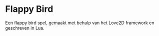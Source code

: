 # Flappy Bird
Een flappy bird spel, gemaakt met behulp van het Love2D framework en geschreven in Lua.